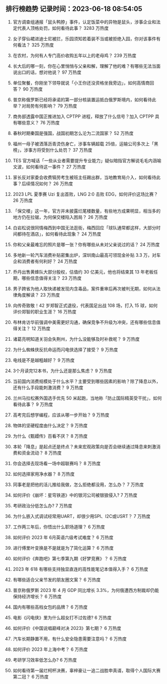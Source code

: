 
## 排行榜趋势 记录时间：2023-06-18 08:54:05
  
  1. 官方调查组通报「鼠头鸭脖」事件，认定饭菜中的异物是鼠头，涉事企业和法定代表人顶格处罚，如何看待此事？ 3283 万热度
    
  2. 女子穿仙裙进迪士尼被拦，乐园须知若着装不当或被拒绝入园，你对该事件有何看法？ 325 万热度
    
  3. 在农村，为何有人专门高价收购五年以上的老母鸡？ 239 万热度
    
  4. 长大后的哪一刻，你在心里悄悄与父亲和解，理解了他的难？有哪些无法当面说出口的话，想对他说？ 97 万热度
    
  5. 单位聚餐，你刚坐下领导就说「小王你还没资格坐我旁边」，如何高情商回答？ 90 万热度
    
  6. 普京称俄罗斯已经将承诺的第一部分核装置运抵白俄罗斯境内，如何看待此举？对局势有何影响？ 79 万热度
    
  7. 商务部透露中国正推进加入 CPTPP 进程，释放了什么信号？加入 CPTPP 具有哪些意义？ 76 万热度
    
  8. 春秋时期秦国是强国，战国初期怎么沦为二流国家？ 52 万热度
    
  9. 福州一母子被洒落沥青烫伤身亡，涉事车辆超载 25倍，运输公司多次上「黑榜」，涉事方将受到什么处罚？ 37 万热度
    
  10. TES 官方喊话「一些从业者需要提升专业能力」疑似暗指官方解说毛毛内涵喻文波，如何看待这一事件？ 27 万热度
    
  11. 家长反对家委会收费犒劳考生被班主任踢出群，当地教育局介入，如何看待此事？后续情况如何？ 26 万热度
    
  12. 2023 LPL 夏季赛 Uzi 复出首败，LNG 2:0 击败 EDG，如何评价这场比赛？ 26 万热度
    
  13. 「保交楼」这一年，官方并未披露烂尾楼数量，有些地方成果明显，相当多的地方仍在拉锯，为何保交楼陷入困局？ 26 万热度
    
  14. 白岩松说很同情梅西到中国无法逛街，梅西回应「球队通常都这样，大部分时间都待在酒店」，如何看待此现象？ 24 万热度
    
  15. 你和父亲最难忘的照片是哪一张？你有哪些从未对父亲说过的话？ 24 万热度
    
  16. 多地新一轮汽车消费补贴密集出炉，深圳南山最高可领现金补贴 3.3 万，对车企和消费者有何利好？ 24 万热度
    
  17. 乔丹出售黄蜂队大部分股权，估值约 30 亿美元，他也将结束其 13 年老板任期，哪些信息值得关注？ 23 万热度
    
  18. 男子跨省为他人取快递被发现内含毒品，案件重审后再次被判无期，如何从法律角度解读？ 23 万热度
    
  19. 向传奇致敬！42 岁郑智正式退役，代表国足出战 108 场，打入 15 球，如何评价郑智的职业生涯？ 16 万热度
    
  20. 布林肯访华前强调中美需更好沟通，确保竞争不升级为冲突，还有哪些信息值得关注？ 12 万热度
    
  21. 诸葛亮明知道关羽会失荆州，为什么没能够及时补救呢？ 9 万热度
    
  22. 为什么蜘蛛侠反抗命运而闪电侠选择了接受？ 9 万热度
    
  23. 电线是不是越粗越好？ 9 万热度
    
  24. 3个月读完12本书，为什么还是那么焦虑？ 9 万热度
    
  25. 当前国内消费规模处于什么水平？主要受到哪些因素的影响？除了降息以外，还有什么手段能刺激消费？ 9 万热度
    
  26. 兰州马拉松赛外国选手优先 50 米起跑，当地称「防止国际精英受干扰」，如何看待此事？ 9 万热度
    
  27. 高考完后想学编程，应该从哪一步开始？ 9 万热度
    
  28. 物体的坚硬程度由什么决定？ 9 万热度
    
  29. 为什么《甄嬛传》百看不厌？ 8 万热度
    
  30. 本轮「降息」是起点还是终点？未来宏观政策向是否会继续通过降息来刺激消费和资金流动？ 8 万热度
    
  31. 你会选择去现场看一场中超联赛吗？ 8 万热度
    
  32. 如何选择家用净水器？ 8 万热度
    
  33. 同事老是把他的活儿推给我做，怎么拒绝都没用，怎么办？ 7 万热度
    
  34. 如何评价《崩坏：星穹铁道》中的银河公司被银狼侵入? 7 万热度
    
  35. 考研政治分低怎么办? 7 万热度
    
  36. 为什么嵌入式调试经常用UART，却很少用SPI、I2C或USRT？ 7 万热度
    
  37. 工作两三年后，你悟出什么职场道理？ 6 万热度
    
  38. 如何评价 2023 年 6月英语六级考试难度？ 6 万热度
    
  39. 进行傅里叶变换是不是就是为了简化运算？ 6 万热度
    
  40. 如何评价《奔跑吧》第七季第九期《好梦竞赛》？ 6 万热度
    
  41. 2023 年 618 有哪些支持独显直连的高性能笔记本值得入手？ 6 万热度
    
  42. 有哪些适合父亲节发的朋友圈文案？ 6 万热度
    
  43. 普京称俄罗斯 2023 年 4 月 GDP 同比增长 3.3%，为何俄遭西方制裁却仍能保持经济增长？ 6 万热度
    
  44. 国内有哪些高档女包的品牌？ 6 万热度
    
  45. 电影《闪电侠》里为什么超女打不过佐德? 6 万热度
    
  46. 如何评价《中国说唱巅峰对决 2023》第七期？ 6 万热度
    
  47. 汽车长期静置不用，有什么安全隐患需要注意吗？ 6 万热度
    
  48. 如何评价 2023 年上海中考？ 6 万热度
    
  49. 考研学习效率低怎么办? 6 万热度
    
  50. 如何看待第一届烂柯杯决赛，辜梓豪让一追二战胜申真谞，取得个人国际大赛第二冠？ 6 万热度
    